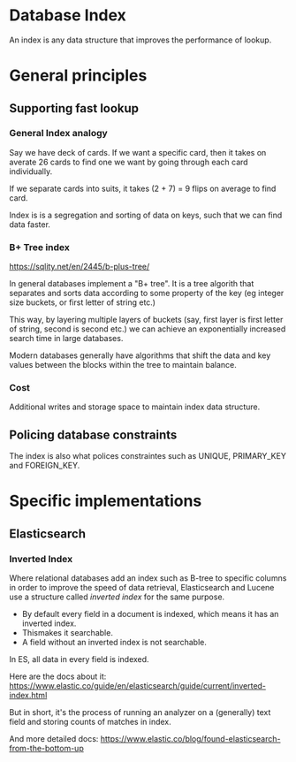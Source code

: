 Database Index
==============

An index is any data structure that improves the performance of lookup.

# General principles

## Supporting fast lookup

### General Index analogy

Say we have deck of cards.  If we want a specific card, then it takes on averate 26 cards to find one we want
by going through each card individually.

If we separate cards into suits, it takes (2 + 7) = 9 flips on average to find card.

Index is is a segregation and sorting of data on keys, such that we can find data faster.


### B+ Tree index

https://sqlity.net/en/2445/b-plus-tree/

In general databases implement a "B+ tree".  It is a tree algorith that separates and sorts data according to some
property of the key (eg integer size buckets, or first letter of string etc.)

This way, by layering multiple layers of buckets (say, first layer is first letter of string, second is second etc.) we 
can achieve an exponentially increased search time in large databases.

Modern databases generally have algorithms that shift the data and key values between the blocks within the tree to maintain balance.


### Cost

Additional writes and storage space to maintain index data structure.



## Policing database constraints

The index is also what polices constraintes such as UNIQUE, PRIMARY_KEY and FOREIGN_KEY.



# Specific implementations

## Elasticsearch

### Inverted Index
Where relational databases add an index such as B-tree to specific columns in order to improve the speed of data retrieval,
Elasticsearch and Lucene use a structure called _inverted index_ for the same purpose.

- By default every field in a document is indexed, which means it has an inverted index.
- Thismakes it searchable.
- A field without an inverted index is not searchable.

In ES, all data in every field is indexed.

Here are the docs about it: https://www.elastic.co/guide/en/elasticsearch/guide/current/inverted-index.html

But in short, it's the process of running an analyzer on a (generally) text field and storing counts of matches in index.

And more detailed docs: https://www.elastic.co/blog/found-elasticsearch-from-the-bottom-up



